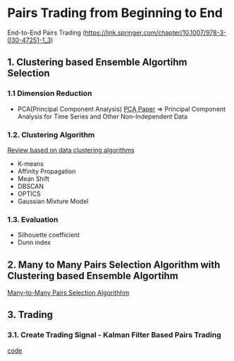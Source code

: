 # Pairs Trading from Beginning to End

End-to-End Pairs Trading
<Pairs Selection Framework>
(https://link.springer.com/chapter/10.1007/978-3-030-47251-1_3)

## 1. Clustering based Ensemble Algortihm Selection
### 1.1 Dimension Reduction
- PCA(Principal Component Analysis) [PCA Paper](http://cda.psych.uiuc.edu/statistical_learning_course/Jolliffe%20I.%20Principal%20Component%20Analysis%20(2ed.,%20Springer,%202002)(518s)_MVsa_.pdf)
=> Principal Component Analysis for Time Series and Other Non-Independent Data

### 1.2. Clustering Algorithm
[Review based on data clustering algorithms](https://ieeexplore.ieee.org/abstract/document/6558109)
- K-means
- Affinity Propagation
- Mean Shift
- DBSCAN
- OPTICS
- Gaussian Mixture Model

### 1.3. Evaluation
- Silhouette coefficient
- Dunn index

## 2. Many to Many Pairs Selection Algorithm with Clustering based Ensemble Algortihm
[Many-to-Many Pairs Selection Algorithhm](https://link.springer.com/chapter/10.1007/978-3-031-25158-0_31)

## 3. Trading
### 3.1. Create Trading Signal - Kalman Filter Based Pairs Trading
[code](https://github.com/QuantConnect/Research/blob/master/Analysis/02%20Kalman%20Filter%20Based%20Pairs%20Trading.ipynb)
